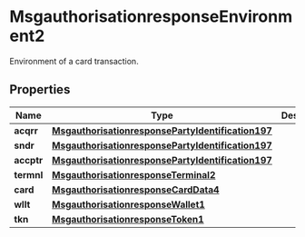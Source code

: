 

# MsgauthorisationresponseEnvironment2

Environment of a card transaction.
## Properties

Name | Type | Description | Notes
------------ | ------------- | ------------- | -------------
**acqrr** | [**MsgauthorisationresponsePartyIdentification197**](MsgauthorisationresponsePartyIdentification197.md) |  |  [optional]
**sndr** | [**MsgauthorisationresponsePartyIdentification197**](MsgauthorisationresponsePartyIdentification197.md) |  |  [optional]
**accptr** | [**MsgauthorisationresponsePartyIdentification197**](MsgauthorisationresponsePartyIdentification197.md) |  |  [optional]
**termnl** | [**MsgauthorisationresponseTerminal2**](MsgauthorisationresponseTerminal2.md) |  |  [optional]
**card** | [**MsgauthorisationresponseCardData4**](MsgauthorisationresponseCardData4.md) |  |  [optional]
**wllt** | [**MsgauthorisationresponseWallet1**](MsgauthorisationresponseWallet1.md) |  |  [optional]
**tkn** | [**MsgauthorisationresponseToken1**](MsgauthorisationresponseToken1.md) |  |  [optional]



